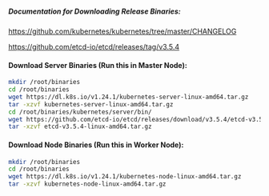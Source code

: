 
##### Documentation for Downloading Release Binaries:

https://github.com/kubernetes/kubernetes/tree/master/CHANGELOG

https://github.com/etcd-io/etcd/releases/tag/v3.5.4


#### Download Server Binaries (Run this in Master Node):

```sh
mkdir /root/binaries
cd /root/binaries
wget https://dl.k8s.io/v1.24.1/kubernetes-server-linux-amd64.tar.gz
tar -xzvf kubernetes-server-linux-amd64.tar.gz
cd /root/binaries/kubernetes/server/bin/
wget https://github.com/etcd-io/etcd/releases/download/v3.5.4/etcd-v3.5.4-linux-amd64.tar.gz
tar -xzvf etcd-v3.5.4-linux-amd64.tar.gz
```

#### Download Node Binaries (Run this in Worker Node):
```sh
mkdir /root/binaries
cd /root/binaries
wget https://dl.k8s.io/v1.24.1/kubernetes-node-linux-amd64.tar.gz
tar -xzvf kubernetes-node-linux-amd64.tar.gz
```